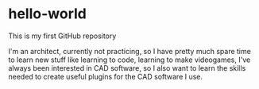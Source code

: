 # hello-world
This is my first GitHub repository

I'm an architect, currently not practicing, so I have pretty much spare time to learn new stuff like learning to code,
learning to make videogames, I've always been interested in CAD software, so I also want to learn the skills needed to create
useful plugins for the CAD software I use.
